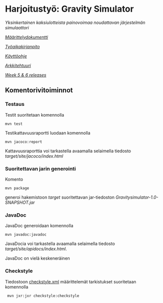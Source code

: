 # Harjoitustyö: Gravity Simulator
*Yksinkertainen kaksiulotteista painovoimaa noudattavan järjestelmän simulaattori*

[*Määrittelydokumentti*](https://github.com/Mustekala/otm-harjoitustyo/blob/master/GravitySimulator/dokumentaatio/vaatimusmaarittely.md)

[*Työaikakirjanpito*](https://github.com/Mustekala/otm-harjoitustyo/blob/master/GravitySimulator/dokumentaatio/tyoaikakirjanpito.md)

[*Käyttöohje*](https://github.com/Mustekala/otm-harjoitustyo/blob/master/GravitySimulator/dokumentaatio/kayttoohje.md)

[*Arkkitehtuuri*](https://github.com/Mustekala/otm-harjoitustyo/blob/master/GravitySimulator/dokumentaatio/arkkitehtuuri.md)

[*Week 5 & 6 releases*](https://github.com/Mustekala/otm-harjoitustyo/releases)

## Komentorivitoiminnot

### Testaus

Testit suoritetaan komennolla

```
mvn test
```

Testikattavuusraportti luodaan komennolla

```
mvn jacoco:report
```

Kattavuusraporttia voi tarkastella avaamalla selaimella tiedosto _target/site/jacoco/index.html_

### Suoritettavan jarin generointi

Komento

```
mvn package
```

generoi hakemistoon _target_ suoritettavan jar-tiedoston _Gravitysimulator-1.0-SNAPSHOT.jar_

### JavaDoc

JavaDoc generoidaan komennolla

```
mvn javadoc:javadoc
```

JavaDocia voi tarkastella avaamalla selaimella tiedosto _target/site/apidocs/index.html_.

JavaDoc on vielä keskeneräinen

### Checkstyle

Tiedostoon [checkstyle.xml](https://github.com/Mustekala/otm-harjoitustyo/blob/master/GravitySimulator/checkstyle.xml) määrittelemät tarkistukset suoritetaan komennolla

```
 mvn jxr:jxr checkstyle:checkstyle
```
